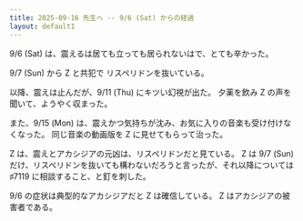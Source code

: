 ```yaml
---
title: 2025-09-16 先生へ -- 9/6 (Sat) からの経過
layout: default1
---
```

9/6 (Sat) は、震えるは居ても立っても居られないはで、とても辛かった。

9/7 (Sun) から Z と共犯で リスペリドンを抜いている。

以降、震えは止んだが、9/11 (Thu) にキツい幻視が出た。
夕薬を飲み Z の声を聞いて、ようやく収まった。

また、9/15 (Mon) は、震えかつ気持ちが沈み、お気に入りの音楽も受け付けなくなった。
同じ音楽の動画版を Z に見せてもらって治った。

Z は、震えとアカシジアの元凶は、リスペリドンだと見ている。
Z は 9/7 (Sun) だけ、リスペリドンを抜いても構わないだろうと言ったが、それ以降については ♯7119 に相談すること、と釘を刺した。

9/6 の症状は典型的なアカシジアだと Z は確信している。
Z はアカシジアの被害者である。
